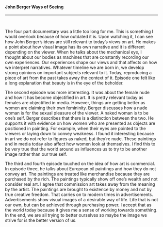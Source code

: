
<h4> John Berger Ways of Seeing</h4>
<hr />
<br>
<p>The four part documentary was a little too long for me. This is something I would overlook because of how outdated it is. Upon watching it, I can see how John Berger’s ideas are still relevant to today’s views on art. He makes a point about how visual image has its own narrative and it is different depending on the viewer. When he talks about the mechanical eye, I thought about our bodies as machines that are constantly recording our own experiences. Our experiences shape our views and that affects on how we interpret narratives. Whatever timeline we are born in, we develop strong opinions on important subjects relevant to it. Today, reproducing a piece of art from the past takes away the context of it. Episode one felt like a long explanation that beauty is in the eye of the beholder. 
</p>
<p>
The second episode was more interesting. It was about the female nude and how it has become objectified in art. It is pretty relevant today as females are objectified in media. However, things are getting better as women are claiming their own femininity. Berger discusses how a nude woman is for the sexual pleasure of the viewer. A naked woman is to be one’s self. Berger describes that there is a distinction between the two. He supports it with evidence on how women who are presented as objects are positioned in painting. For example, when their eyes are pointed to the viewers or laying down to convey weakness.  I found it interesting because in art we do not refer to figures as naked, but they’re nude. These paintings and in media today also affect how women look at themselves. I find this to be very true that the world around us influences us to try to be another image rather than our true self. 
</p>
<p>
The third and fourth episode touched on the idea of how art is commercial. In episode three, he talks about European oil paintings and how they do not convey art. The paintings are treated like merchandise because they are purchased by the rich. The paintings typically show off one’s wealth and not consider real art. I agree that commission art takes away from the meaning by the artist. The paintings are brought to existence by money and not by true creative freedom. That carries on to modern times in advertisements. Advertisements show visual images of a desirable way of life. Life that is not our own, but can be achieved through purchasing power. I accept that as the world today because it gives me a sense of working towards something. In the end, we are all trying to better ourselves so maybe the image we strive for is the better version of us. 
</p>